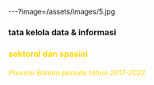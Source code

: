 ---?image=/assets/images/5.jpg

### <span class="gold"> tata kelola data & informasi </span> 
### <font color="gold"> sektoral dan spasial </font>
###### <font color="gold"> Provinsi Banten periode tahun 2017-2022 </font>
